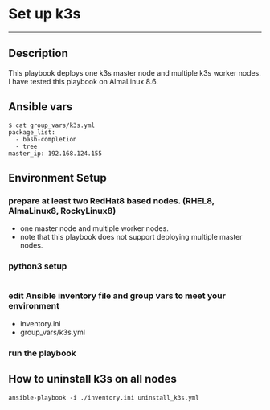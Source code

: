 # Set up k3s
---

## Description

This playbook deploys one k3s master node and multiple k3s worker nodes.
I have tested this playbook on AlmaLinux 8.6.

## Ansible vars

```text
$ cat group_vars/k3s.yml 
package_list:
  - bash-completion
  - tree
master_ip: 192.168.124.155
```

## Environment Setup

### prepare at least two RedHat8 based nodes. (RHEL8, AlmaLinux8, RockyLinux8)

- one master node and multiple worker nodes.
- note that this playbook does not support deploying multiple master nodes.

### python3 setup

```

```

### edit Ansible inventory file and group vars to meet your environment

- inventory.ini
- group_vars/k3s.yml

### run the playbook


## How to uninstall k3s on all nodes

```
ansible-playbook -i ./inventory.ini uninstall_k3s.yml
```